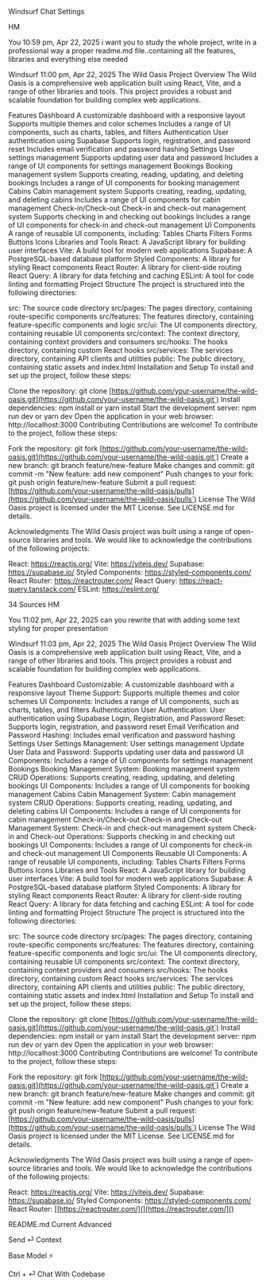 Windsurf Chat
Settings

HM

You
10:59 pm, Apr 22, 2025
i want you to study the whole project, write in a professional way a proper readme.md file..containing all the features, libraries and everything else needed

Windsurf
11:00 pm, Apr 22, 2025
The Wild Oasis Project
Overview
The Wild Oasis is a comprehensive web application built using React, Vite, and a range of other libraries and tools. This project provides a robust and scalable foundation for building complex web applications.

Features
Dashboard
A customizable dashboard with a responsive layout
Supports multiple themes and color schemes
Includes a range of UI components, such as charts, tables, and filters
Authentication
User authentication using Supabase
Supports login, registration, and password reset
Includes email verification and password hashing
Settings
User settings management
Supports updating user data and password
Includes a range of UI components for settings management
Bookings
Booking management system
Supports creating, reading, updating, and deleting bookings
Includes a range of UI components for booking management
Cabins
Cabin management system
Supports creating, reading, updating, and deleting cabins
Includes a range of UI components for cabin management
Check-in/Check-out
Check-in and check-out management system
Supports checking in and checking out bookings
Includes a range of UI components for check-in and check-out management
UI Components
A range of reusable UI components, including:
Tables
Charts
Filters
Forms
Buttons
Icons
Libraries and Tools
React: A JavaScript library for building user interfaces
Vite: A build tool for modern web applications
Supabase: A PostgreSQL-based database platform
Styled Components: A library for styling React components
React Router: A library for client-side routing
React Query: A library for data fetching and caching
ESLint: A tool for code linting and formatting
Project Structure
The project is structured into the following directories:

src: The source code directory
src/pages: The pages directory, containing route-specific components
src/features: The features directory, containing feature-specific components and logic
src/ui: The UI components directory, containing reusable UI components
src/context: The context directory, containing context providers and consumers
src/hooks: The hooks directory, containing custom React hooks
src/services: The services directory, containing API clients and utilities
public: The public directory, containing static assets and index.html
Installation and Setup
To install and set up the project, follow these steps:

Clone the repository: git clone [https://github.com/your-username/the-wild-oasis.git](https://github.com/your-username/the-wild-oasis.git`)
Install dependencies: npm install or yarn install
Start the development server: npm run dev or yarn dev
Open the application in your web browser: http://localhost:3000
Contributing
Contributions are welcome! To contribute to the project, follow these steps:

Fork the repository: git fork [https://github.com/your-username/the-wild-oasis.git](https://github.com/your-username/the-wild-oasis.git`)
Create a new branch: git branch feature/new-feature
Make changes and commit: git commit -m "New feature: add new component"
Push changes to your fork: git push origin feature/new-feature
Submit a pull request: [https://github.com/your-username/the-wild-oasis/pulls](https://github.com/your-username/the-wild-oasis/pulls`)
License
The Wild Oasis project is licensed under the MIT License. See LICENSE.md for details.

Acknowledgments
The Wild Oasis project was built using a range of open-source libraries and tools. We would like to acknowledge the contributions of the following projects:

React: https://reactjs.org/
Vite: https://vitejs.dev/
Supabase: https://supabase.io/
Styled Components: https://styled-components.com/
React Router: https://reactrouter.com/
React Query: https://react-query.tanstack.com/
ESLint: https://eslint.org/

34 Sources
HM

You
11:02 pm, Apr 22, 2025
can you rewrite that with adding some text styling for proper presentation

Windsurf
11:03 pm, Apr 22, 2025
The Wild Oasis Project
Overview
The Wild Oasis is a comprehensive web application built using React, Vite, and a range of other libraries and tools. This project provides a robust and scalable foundation for building complex web applications.

Features
Dashboard
Customizable: A customizable dashboard with a responsive layout
Theme Support: Supports multiple themes and color schemes
UI Components: Includes a range of UI components, such as charts, tables, and filters
Authentication
User Authentication: User authentication using Supabase
Login, Registration, and Password Reset: Supports login, registration, and password reset
Email Verification and Password Hashing: Includes email verification and password hashing
Settings
User Settings Management: User settings management
Update User Data and Password: Supports updating user data and password
UI Components: Includes a range of UI components for settings management
Bookings
Booking Management System: Booking management system
CRUD Operations: Supports creating, reading, updating, and deleting bookings
UI Components: Includes a range of UI components for booking management
Cabins
Cabin Management System: Cabin management system
CRUD Operations: Supports creating, reading, updating, and deleting cabins
UI Components: Includes a range of UI components for cabin management
Check-in/Check-out
Check-in and Check-out Management System: Check-in and check-out management system
Check-in and Check-out Operations: Supports checking in and checking out bookings
UI Components: Includes a range of UI components for check-in and check-out management
UI Components
Reusable UI Components: A range of reusable UI components, including:
Tables
Charts
Filters
Forms
Buttons
Icons
Libraries and Tools
React: A JavaScript library for building user interfaces
Vite: A build tool for modern web applications
Supabase: A PostgreSQL-based database platform
Styled Components: A library for styling React components
React Router: A library for client-side routing
React Query: A library for data fetching and caching
ESLint: A tool for code linting and formatting
Project Structure
The project is structured into the following directories:

src: The source code directory
src/pages: The pages directory, containing route-specific components
src/features: The features directory, containing feature-specific components and logic
src/ui: The UI components directory, containing reusable UI components
src/context: The context directory, containing context providers and consumers
src/hooks: The hooks directory, containing custom React hooks
src/services: The services directory, containing API clients and utilities
public: The public directory, containing static assets and index.html
Installation and Setup
To install and set up the project, follow these steps:

Clone the repository: git clone [https://github.com/your-username/the-wild-oasis.git](https://github.com/your-username/the-wild-oasis.git`)
Install dependencies: npm install or yarn install
Start the development server: npm run dev or yarn dev
Open the application in your web browser: http://localhost:3000
Contributing
Contributions are welcome! To contribute to the project, follow these steps:

Fork the repository: git fork [https://github.com/your-username/the-wild-oasis.git](https://github.com/your-username/the-wild-oasis.git`)
Create a new branch: git branch feature/new-feature
Make changes and commit: git commit -m "New feature: add new component"
Push changes to your fork: git push origin feature/new-feature
Submit a pull request: [https://github.com/your-username/the-wild-oasis/pulls](https://github.com/your-username/the-wild-oasis/pulls`)
License
The Wild Oasis project is licensed under the MIT License. See LICENSE.md for details.

Acknowledgments
The Wild Oasis project was built using a range of open-source libraries and tools. We would like to acknowledge the contributions of the following projects:

React: https://reactjs.org/
Vite: https://vitejs.dev/
Supabase: https://supabase.io/
Styled Components: https://styled-components.com/
React Router: [[https://reactrouter.com/](](https://reactrouter.com/]()

README.md
Current
Advanced

Send
⏎
Context

Base Model ⚡️

Ctrl + ⏎ Chat With Codebase
